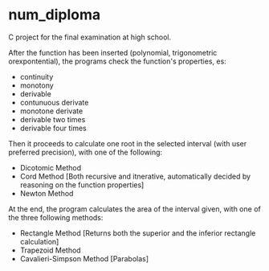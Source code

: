 num_diploma
===========

C project for the final examination at high school. 

After the function has been inserted (polynomial, trigonometric orexpontential), the programs check the function's properties, es:

  - continuity
  - monotony
  - derivable
  - contunuous derivate
  - monotone derivate
  - derivable two times
  - derivable four times
  

Then it proceeds to calculate one root in the selected interval (with user preferred precision), with one of the following:

 - Dicotomic Method
 - Cord Method [Both recursive and itnerative, automatically decided by reasoning on the function properties]
 - Newton Method
 

At the end, the program calculates the area of the interval given, with one of the three following methods:

  - Rectangle Method [Returns both the superior and the inferior rectangle calculation]
  - Trapezoid Method
  - Cavalieri-Simpson Method [Parabolas]
 
  
